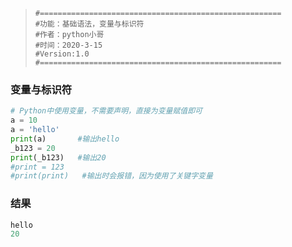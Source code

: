 > ```
> #======================================================
> #功能：基础语法，变量与标识符
> #作者：python小哥
> #时间：2020-3-15
> #Version:1.0
> #======================================================
> ```

### 变量与标识符

```python
# Python中使用变量，不需要声明，直接为变量赋值即可
a = 10
a = 'hello'
print(a)       #输出hello
_b123 = 20
print(_b123)   #输出20
#print = 123
#print(print)   #输出时会报错，因为使用了关键字变量
```

### 结果

``` python
hello
20
```

